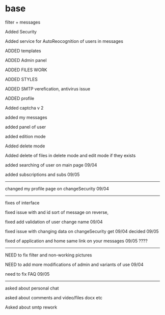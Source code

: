 # base
filter + messages

Added Security

Added service for AutoReocognition of users in messages

ADDED templates

ADDED Admin panel

ADDED FILES WORK

ADDED STYLES

ADDED SMTP verefication, antivirus issue

ADDED profile

Added captcha v 2

added my messages

added panel of user

added edition mode

Added delete mode

Added delete of files in delete mode and edit mode if they exists

added searching of user on main page 09/04

added subscriptions and subs 09/05


-----------------------------------------------------------------------

changed my profile page on changeSecurity 09/04

-----------------------------------------------------------------------

fixes of interface

fixed issue with and id sort of message on reverse,

fixed add validation of user change name 09/04

fixed issue with changing data on changeSecurity  get 09/04 decided 09/05

fixed of application and home same link on your messages 09/05 ????

-----------------------------------------------------------------------

NEED to fix filter and non-working pictures

NEED to add more modifications of admin and variants of use 09/04

need to fix FAQ 09/05

-----------------------------------------------------------------------

asked about personal chat

asked about comments and video/files docx etc

Asked about smtp rework
